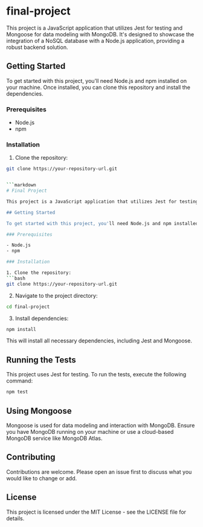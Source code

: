 # final-project
This project is a JavaScript application that utilizes Jest for testing and Mongoose for data modeling with MongoDB. It's designed to showcase the integration of a NoSQL database with a Node.js application, providing a robust backend solution.

## Getting Started

To get started with this project, you'll need Node.js and npm installed on your machine. Once installed, you can clone this repository and install the dependencies.

### Prerequisites

- Node.js
- npm

### Installation

1. Clone the repository:
```bash
git clone https://your-repository-url.git


```markdown
# Final Project

This project is a JavaScript application that utilizes Jest for testing and Mongoose for data modeling with MongoDB. It's designed to showcase the integration of a NoSQL database with a Node.js application, providing a robust backend solution.

## Getting Started

To get started with this project, you'll need Node.js and npm installed on your machine. Once installed, you can clone this repository and install the dependencies.

### Prerequisites

- Node.js
- npm

### Installation

1. Clone the repository:
```bash
git clone https://your-repository-url.git
```

2. Navigate to the project directory:
```bash
cd final-project
```

3. Install dependencies:
```bash
npm install
```

This will install all necessary dependencies, including Jest and Mongoose.

## Running the Tests

This project uses Jest for testing. To run the tests, execute the following command:

```bash
npm test
```

## Using Mongoose

Mongoose is used for data modeling and interaction with MongoDB. Ensure you have MongoDB running on your machine or use a cloud-based MongoDB service like MongoDB Atlas.

## Contributing

Contributions are welcome. Please open an issue first to discuss what you would like to change or add.

## License

This project is licensed under the MIT License - see the LICENSE file for details.
```